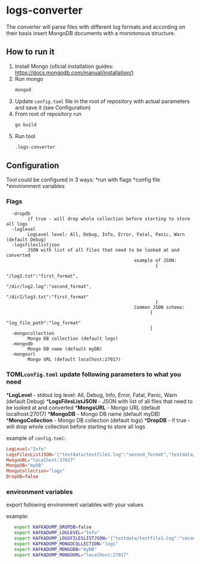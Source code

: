 # logs-converter

The converter will parse files with different log formats and according
on their basis insert MongoDB documents with a monotonous structure.

## How to run it

1. Install Mongo (oficial installation guides: <https://docs.mongodb.com/manual/installation/)>
2. Run mongo
    ```bash
    mongod
    ```
3. Update `config.toml` file in the root of repository with actual parameters and save it (see Configuration)
4. From root of repository run
    ```bash
    go build
    ```
5. Run tool
    ```bash
    .logs-converter
    ```

## Configuration

Tool could be configured in 3 ways:
*run with flags
*config file
*einvironment variables

### Flags

```text
  -dropdb
        if true - will drop whole collection before starting to store all logs
  -loglevel
        LogLevel level: All, Debug, Info, Error, Fatal, Panic, Warn (default Debug)
  -logsfileslistjson
        JSON with list of all files that need to be looked at and converted
                                                example of JSON:
                                                        {
                                                                "/log1.txt":"first_format",
                                                                "/dir/log2.log":"second_format",
                                                                "/dir2/log3.txt":"first_format"
                                                        }
                                                Common JSON schema:
                                                      {
                                                            "log_file_path":"log_format"
                                                      }
  -mongocollection
        Mongo DB collection (default logs)
  -mongodb
        Mongo DB name (default myDB)
  -mongourl
        Mongo URL (default localhost:27017)
```

### TOML`config.toml` update following parameters to what you need

***LogLevel** - stdout log level: All, Debug, Info, Error, Fatal, Panic, Warn (default Debug)
***LogsFilesListJSON** - JSON with list of all files that need to be looked at and converted
***MongoURL** - Mongo URL (default localhost:27017)
***MongoDB** - Mongo DB name (default myDB)
***MongoCollection** - Mongo DB collection (default logs)
***DropDB** - if true - will drop whole collection before starting to store all logs

example of `config.toml`:

```toml
LogLevel="Info"
LogsFilesListJSON='{"testdata/testfile1.log":"second_format","testdata/dir1/testfile2.log":"first_format"}'
MongoURL="localhost:27017"
MongoDB="myDB"
MongoCollection="logs"
DropDB=false
```

### environment variables

export following environment variables with your values

example:

```bash
   export KAFKADUMP_DROPDB=false
   export KAFKADUMP_LOGLEVEL="Info"
   export KAFKADUMP_LOGSFILESLISTJSON='{"testdata/testfile1.log":"second_format","testdata/dir1/testfile2.log":"first_format"}'
   export KAFKADUMP_MONGOCOLLECTION="logs"
   export KAFKADUMP_MONGODB="myDB"
   export KAFKADUMP_MONGOURL="localhost:27017"
```
